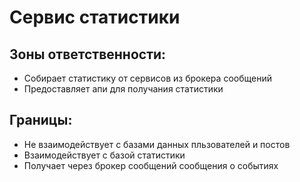 # Сервис статистики

## Зоны ответственности:
- Собирает статистику от сервисов из брокера сообщений
- Предоставляет апи для получания статистики

## Границы:
- Не взаимодействует с базами данных пльзователей и постов
- Взаимодействует с базой статистики
- Получает через брокер сообщений сообщения о событиях
